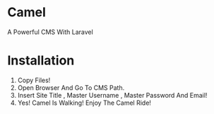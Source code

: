 # Camel
A Powerful CMS With Laravel

# Installation

1. Copy Files!
2. Open Browser And Go To CMS Path.
3. Insert Site Title , Master Username , Master Password And Email!
4. Yes! Camel Is Walking! Enjoy The Camel Ride! 
